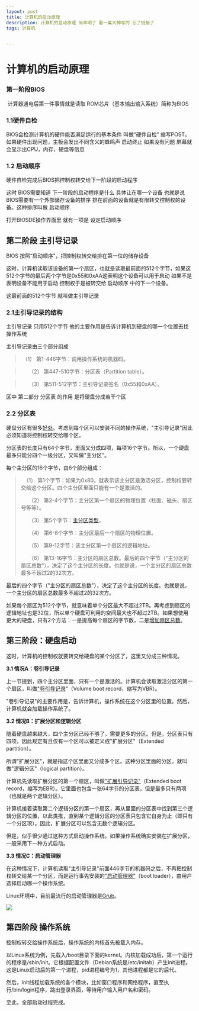 ```yaml
---
layout: post
title: 计算机的启动原理
description: 计算机的启动原理 简单明了 看一篇大神写的 忘了链接了 
tags: 计算机


---
```




# 计算机的启动原理

### 第一阶段BIOS

​	计算器通电后第一件事情就是读取 ROM芯片（基本输出输入系统）简称为BIOS

### 1.1硬件自检

BIOS会检测计算机的硬件能否满足运行的基本条件  叫做“硬件自检” 缩写POST。  如果硬件出现问题，主板会发出不同含义的蜂鸣声  启动终止 如果没有问题 屏幕就会显示出CPU，内存，硬盘等信息

### 1.2 启动顺序

硬件自检完成后BIOS把控制权转交给下一阶段的启动程序

这时 BIOS需要知道  下一阶段的启动程序是什么  具体让在哪一个设备 也就是说BIOS需要有一个外部储存设备的排序 排在前面的设备就是有限转交控制权的设备。这种排序叫做 启动顺序

打开BIOSDE操作界面里 就有一项是 设定启动顺序

## 第二阶段 主引导记录

BIOS 按照“启动顺序"，把控制权转交给排在第一位的储存设备

这时，计算机读取该设备的第一个扇区，也就是读取最前面的512个字节，如果这512个字节的最后两个字节是0x55和0xAA这表明这个设备可以用于启动 如果不是 表明设备不能用于启动 控制权于是被转交给 启动顺序  中的下一个设备。

这最前面的512个字节  就叫做主引导记录

### 2.1主引导记录的结构

主引导记录 只用512个字节  他的主要作用是告诉计算机到硬盘的哪一个位置去找操作系统

主引导记录由三个部分组成

> ​			（1） 第1-446字节：调用操作系统的机器码。

> 　　（2） 第447-510字节：分区表（Partition table）。

> 　　（3） 第511-512字节：主引导记录签名（0x55和0xAA）。

区中 第二部分  分区表 的作用 是将硬盘分成若干个区

### 2.2 分区表

硬盘分区有很多[好处](http://en.wikipedia.org/wiki/Disk_partitioning#Benefits_of_multiple_partitions)。考虑到每个区可以安装不同的操作系统，"主引导记录"因此必须知道将控制权转交给哪个区。

分区表的长度只有64个字节，里面又分成四项，每项16个字节。所以，一个硬盘最多只能分四个一级分区，又叫做"主分区"。

每个主分区的16个字节，由6个部分组成：

> 　（1） 第1个字节：如果为0x80，就表示该主分区是激活分区，控制权要转交给这个分区。四个主分区里面只能有一个是激活的。
>
> 　　（2） 第2-4个字节：主分区第一个扇区的物理位置（柱面、磁头、扇区号等等）。
>
> 　　（3） 第5个字节：[主分区类型](http://en.wikipedia.org/wiki/Partition_type)。
>
> 　　（4） 第6-8个字节：主分区最后一个扇区的物理位置。
>
> 　　（5） 第9-12字节：该主分区第一个扇区的逻辑地址。
>
> 　　（6） 第13-16字节：主分区的扇区总数。最后的四个字节（"主分区的扇区总数"），决定了这个主分区的长度。也就是说，一个主分区的扇区总数最多不超过2的32次方。

最后的四个字节（"主分区的扇区总数"），决定了这个主分区的长度。也就是说，一个主分区的扇区总数最多不超过2的32次方。

如果每个扇区为512个字节，就意味着单个分区最大不超过2TB。再考虑到扇区的逻辑地址也是32位，所以单个硬盘可利用的空间最大也不超过2TB。如果想使用更大的硬盘，只有2个方法：一是提高每个扇区的字节数，二是[增加扇区总数](http://en.wikipedia.org/wiki/GUID_Partition_Table)。

## 第三阶段：硬盘启动

这时，计算机的控制权就要转交给硬盘的某个分区了，这里又分成三种情况。

**3.1 情况A：卷引导记录**

上一节提到，四个主分区里面，只有一个是激活的。计算机会读取激活分区的第一个扇区，叫做["卷引导记录](http://en.wikipedia.org/wiki/Volume_Boot_Record)"（Volume boot record，缩写为VBR）。

"卷引导记录"的主要作用是，告诉计算机，操作系统在这个分区里的位置。然后，计算机就会加载操作系统了。

**3.2 情况B：扩展分区和逻辑分区**

随着硬盘越来越大，四个主分区已经不够了，需要更多的分区。但是，分区表只有四项，因此规定有且仅有一个区可以被定义成"扩展分区"（Extended partition）。

所谓"扩展分区"，就是指这个区里面又分成多个区。这种分区里面的分区，就叫做"逻辑分区"（logical partition）。

计算机先读取扩展分区的第一个扇区，叫做["扩展引导记录"](http://en.wikipedia.org/wiki/Extended_partition)（Extended boot record，缩写为EBR）。它里面也包含一张64字节的分区表，但是最多只有两项（也就是两个逻辑分区）。

计算机接着读取第二个逻辑分区的第一个扇区，再从里面的分区表中找到第三个逻辑分区的位置，以此类推，直到某个逻辑分区的分区表只包含它自身为止（即只有一个分区项）。因此，扩展分区可以包含无数个逻辑分区。

但是，似乎很少通过这种方式启动操作系统。如果操作系统确实安装在扩展分区，一般采用下一种方式启动。

**3.3 情况C：启动管理器**

在这种情况下，计算机读取"主引导记录"前面446字节的机器码之后，不再把控制权转交给某一个分区，而是运行事先安装的["启动管理器"](http://en.wikipedia.org/wiki/Boot_loader#Modern_boot_loaders)（boot loader），由用户选择启动哪一个操作系统。

Linux环境中，目前最流行的启动管理器是[Grub](http://en.wikipedia.org/wiki/GNU_GRUB)。

![](http://www.ruanyifeng.com/blogimg/asset/201302/bg2013021505.png)

## 第四阶段 操作系统

控制权转交给操作系统后，操作系统的内核首先被载入内存。

以Linux系统为例，先载入/boot目录下面的kernel。内核加载成功后，第一个运行的程序是/sbin/init。它根据配置文件（Debian系统是/etc/initab）产生init进程。这是Linux启动后的第一个进程，pid进程编号为1，其他进程都是它的后代。

然后，init线程加载系统的各个模块，比如窗口程序和网络程序，直至执行/bin/login程序，跳出登录界面，等待用户输入用户名和密码。

至此，全部启动过程完成。


